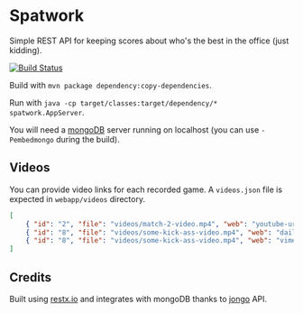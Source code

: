 Spatwork
=============

Simple REST API for keeping scores about who's the best in the office (just kidding).

[![Build Status](https://buildhive.cloudbees.com/job/almorelle/job/spatwork/badge/icon)](https://buildhive.cloudbees.com/job/almorelle/job/spatwork/)

Build with `mvn package dependency:copy-dependencies`.

Run with `java -cp target/classes:target/dependency/* spatwork.AppServer`.

You will need a [mongoDB](http://www.mongodb.org/) server running on localhost (you can use `-Pembedmongo` during the build).

## Videos

You can provide video links for each recorded game. A `videos.json` file is expected in `webapp/videos` directory.
```JSON
[
    { "id": "2", "file": "videos/match-2-video.mp4", "web": "youtube-url" },
    { "id": "8", "file": "videos/some-kick-ass-video.mp4", "web": "dailymotion-url" },
    { "id": "8", "file": "videos/some-kick-ass-video.mp4", "web": "vimeo-url" }
]
```

## Credits

Built using [restx.io](http://restx.io) and integrates with mongoDB thanks to [jongo](http://jongo.org) API.
